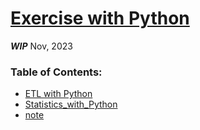 # [Exercise with Python](https://github.com/Philipkk/Exercise_with_Python)

***WIP*** Nov, 2023

### Table of Contents:

* [ETL with Python](ETL_with_Python.ipynb)
* [Statistics_with_Python](Statistics_with_Python.ipynb)
* [note](URL)
